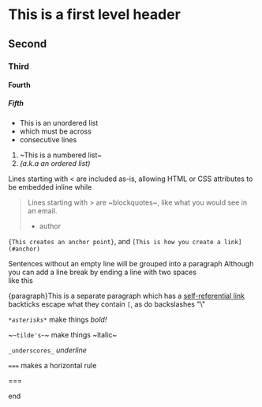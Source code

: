 <head><link rel="stylesheet" type="text/css" href="style.css"></head>

# This is a first level header
## Second
### Third
#### Fourth
##### Fifth

- This is an unordered list
- which must be across 
- consecutive lines
1. ~This is a numbered list~
120. *(a.k.a an ordered list)*

Lines starting with < are included as-is, allowing HTML or CSS attributes to be embedded inline
while
> Lines starting with > are ~blockquotes~,
> like what you would see in an email.
> - author

`{This creates an anchor point}`, and 
`[This is how you create a link](#anchor)`

Sentences without an empty line
will be grouped into a paragraph
Although you can add a line break by ending a line
with two spaces  
like this

{paragraph}This is a separate paragraph which has a [self-referential link](#paragraph)
backticks escape what they contain `[`, as do backslashes "\\"

*`*asterisks*`* make things *bold!*

~`~tilde's~`~ make things ~italic~

`_underscores_` _underline_

`===` makes a horizontal rule

===

end
</body>
